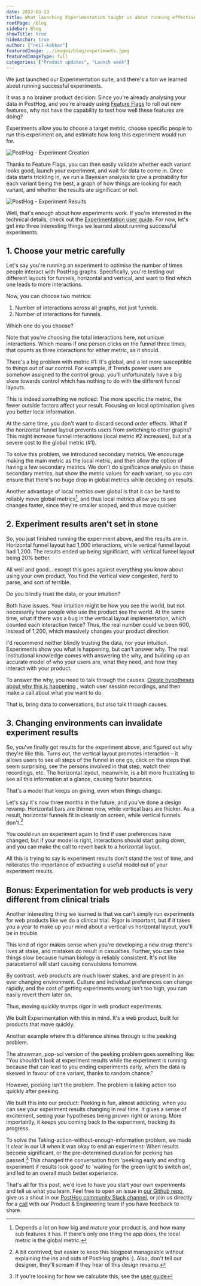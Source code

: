 ```yaml
---
date: 2022-03-23
title: What launching Experimentation taught us about running effective A/B tests
rootPage: /blog
sidebar: Blog
showTitle: true
hideAnchor: true
author: ["neil-kakkar"]
featuredImage: ../images/blog/experiments.jpeg
featuredImageType: full
categories: ["Product updates", "Launch week"]
---
```


We just launched our Experimentation suite, and there's a ton we learned about running successful experiments.

It was a no brainer product decision: Since you're already analysing your data in PostHog, and you're already using [Feature Flags](/product/feature-flags) to roll out new features, why not have the capability to test how well these features are doing?

Experiments allow you to choose a target metric, choose specific people to run this experiment on, and estimate how long this experiment would run for.

![PostHog - Experiment Creation](../images/blog/experimentation/experiment-creation.png)

Thanks to Feature Flags, you can then easily validate whether each variant looks good, launch your experiment, and wait for data to come in. Once data starts trickling in, we run a Bayesian analysis to give a probability for each variant being the best, a graph of how things are looking for each variant, and whether the results are significant or not.

![PostHog - Experiment Results](../images/blog/experimentation/experiment-results.png)

Well, that's enough about how experiments work. If you're interested in the technical details, check out the [Experimentation user guide](/docs/user-guides/experimentation). For now, let's get into three interesting things we learned about running successful experiments.


## 1. Choose your metric carefully

Let's say you're running an experiment to optimise the number of times people interact with PostHog graphs. Specifically, you're testing out different layouts for funnels, horizontal and vertical, and want to find which one leads to more interactions.

Now, you can choose two metrics:

1. Number of interactions across all graphs, not just funnels.
2. Number of interactions for funnels.

Which one do you choose?

Note that you're choosing the total interactions here, not unique interactions. Which means if one person clicks on the funnel three times, that counts as three interactions for either metric, as it should.

There's a big problem with metric #1: It's global, and a lot more susceptible to things out of our control. For example, if Trends power users are somehow assigned to the control group, you'll unfortunately have a big skew towards control which has nothing to do with the different funnel layouts.

This is indeed something we noticed: The more specific the metric, the fewer outside factors affect your result. Focusing on local optimisation gives you better local information.

At the same time, you don't want to discard second order effects. What if the horizontal funnel layout prevents users from switching to other graphs? This might increase funnel interactions (local metric #2 increases), but at a severe cost to the global metric (#1).

To solve this problem, we introduced secondary metrics. We encourage making the main metric as the local metric, and then allow the option of having a few secondary metrics. We don't do significance analysis on these secondary metrics, but show the metric values for each variant, so you can ensure that there's no huge drop in global metrics while deciding on results.

Another advantage of local metrics over global is that it can be hard to reliably move global metrics[^2], and thus local metrics allow you to see changes faster, since they're smaller scoped, and thus move quicker.

[^2]: Depends a lot on how big and mature your product is, and how many sub features it has. If there's only one thing the app does, the local metric is the global metric.

## 2. Experiment results aren't set in stone

So, you just finished running the experiment above, and the results are in. Horizontal funnel layout had 1,000 interactions, while vertical funnel layout had 1,200. The results ended up being significant, with vertical funnel layout being 20% better.

All well and good... except this goes against everything you know about using your own product. You find the vertical view congested, hard to parse, and sort of terrible.

Do you blindly trust the data, or your intuition?

Both have issues. Your intuition might be how you see the world, but not necessarily how people who use the product see the world. At the same time, what if there was a bug in the vertical layout implementation, which counted each interaction twice? Thus, the real number could've been 600, instead of 1,200, which massively changes your product direction.

I'd recommend neither blindly trusting the data, nor your intuition. Experiments show you what is happening, but can't answer why. The real institutional knowledge comes with answering the why, and building up an accurate model of who your users are, what they need, and how they interact with your product.

To answer the why, you need to talk through the causes. <a target='_blank' rel="noopener" href='https://neilkakkar.com/Bayes-Theorem-Framework-for-Critical-Thinking.html'> Create hypotheses about why this is happening</a> , watch user session recordings, and then make a call about what you want to do.

That is, bring data to conversations, but also talk through causes.

## 3. Changing environments can invalidate experiment results

So, you've finally got results for the experiment above, and figured out why they're like this. Turns out, the vertical layout promotes interaction – it allows users to see all steps of the funnel in one go, click on the steps that seem surprising, see the persons involved in that step, watch their recordings, etc. The horizontal layout, meanwhile, is a bit more frustrating to see all this information at a glance, causing faster bounces.

That's a model that keeps on giving, even when things change.

Let's say it's now three months in the future, and you've done a design revamp. Horizontal bars are thinner now, while vertical bars are thicker. As a result, horizontal funnels fit in cleanly on screen, while vertical funnels don't.[^4]

You could run an experiment again to find if user preferences have changed, but if your model is right, interactions should start going down, and you can make the call to revert back to a horizontal layout.

[^4]: A bit contrived, but easier to keep this blogpost manageable without explaining the ins and outs of PostHog graphs :). Also, don't tell our designer, they'll scream if they hear of this design revamp.

All this is trying to say is experiment results don't stand the test of time, and reiterates the importance of extracting a useful model out of your experiment results.

## Bonus: Experimentation for web products is very different from clinical trials

Another interesting thing we learned is that we can't simply run experiments for web products like we do a clinical trial. Rigor is important, but if it takes you a year to make up your mind about a vertical vs horizontal layout, you'll be in trouble.

This kind of rigor makes sense when you're developing a new drug: there's lives at stake, and mistakes do result in casualties. Further, you can take things slow because human biology is reliably consistent. It's not like paracetamol will start causing convulsions tomorrow.

By contrast, web products are much lower stakes, and are present in an ever changing environment. Culture and individual preferences can change rapidly, and the cost of getting experiments wrong isn't too high, you can easily revert them later on.

Thus, moving quickly trumps rigor in web product experiments.

We built Experimentation with this in mind. It's a web product, built for products that move quickly.

Another example where this difference shines through is the peeking problem.

The strawman, pop-sci version of the peeking problem goes something like: "You shouldn't look at experiment results while the experiment is running because that can lead to you ending experiments early, when the data is skewed in favour of one variant, thanks to random chance."

However, peeking isn't the problem. The problem is taking action too quickly after peeking.

We built this into our product: Peeking is fun, almost addicting, when you can see your experiment results changing in real time. It gives a sense of excitement, seeing your hypotheses being proven right or wrong. More importantly, it keeps you coming back to the experiment, tracking its progress.

To solve the Taking-action-without-enough-information problem, we made it clear in our UI when it was okay to end an experiment: When results become significant, or the pre-determined duration for peeking has passed.[^1] This changed the conversation from 'peeking early and ending experiment if results look good' to 'waiting for the green light to switch on', and led to an overall much better experience.

[^1]: If you're looking for how we calculate this, see the [user guide](/docs/user-guides/experimentation)

That's all for this post, we'd love to have you start your own experiments and tell us what you learn. Feel free to open an issue in [our Github repo](https://github.com/PostHog/posthog), give us a shout in our [PostHog community Slack channel](/slack), or join us directly for a [call](https://calendly.com/posthog-feedback) with our Product & Engineering team if you have feedback to share.
